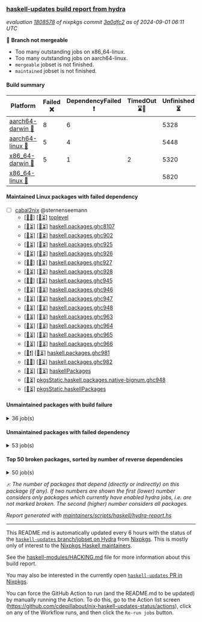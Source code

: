 ### [haskell-updates build report from hydra](https://hydra.nixos.org/jobset/nixpkgs/haskell-updates)
*evaluation [1808578](https://hydra.nixos.org/eval/1808578) of nixpkgs commit [3a0dfc2](https://github.com/NixOS/nixpkgs/commits/3a0dfc23412471939ee28f26d6f4f89f972b9353) as of 2024-09-01 06:11 UTC*

🔴 **Branch not mergeable**
  * Too many outstanding jobs on x86_64-linux.
  * Too many outstanding jobs on aarch64-linux.
  * `mergeable` jobset is not finished.
  * `maintained` jobset is not finished.

#### Build summary

 | Platform | Failed ❌ | DependencyFailed ❗ | TimedOut ⌛🚫 | Unfinished ⏳ | Success ✅ | 
 | --- | --- | --- | --- | --- | --- | 
 | [aarch64-darwin 🍏](https://hydra.nixos.org/eval/1808578?filter=.aarch64-darwin) | 8 | 6 |  | 5328 | 1209 | 
 | [aarch64-linux 📱](https://hydra.nixos.org/eval/1808578?filter=.aarch64-linux) | 5 | 4 |  | 5448 | 1159 | 
 | [x86_64-darwin 🍎](https://hydra.nixos.org/eval/1808578?filter=.x86_64-darwin) | 5 | 1 | 2 | 5320 | 1236 | 
 | [x86_64-linux 🐧](https://hydra.nixos.org/eval/1808578?filter=.x86_64-linux) |  |  |  | 5820 | 824 | 
#### Maintained Linux packages with failed dependency
- [ ] [cabal2nix](https://hydra.nixos.org/eval/1808578?filter=cabal2nix) @sternenseemann
  - [[📱✅]](https://hydra.nixos.org/build/271229268) [[🐧⏳]](https://hydra.nixos.org/build/271229903) [toplevel](https://hydra.nixos.org/eval/1808578?filter=cabal2nix)
  - [[📱⏳]](https://hydra.nixos.org/build/271232523) [[🐧⏳]](https://hydra.nixos.org/build/271236491) [haskell.packages.ghc8107](https://hydra.nixos.org/eval/1808578?filter=haskell.packages.ghc8107.cabal2nix)
  - [[📱⏳]](https://hydra.nixos.org/build/271239047) [[🐧⏳]](https://hydra.nixos.org/build/271219130) [haskell.packages.ghc902](https://hydra.nixos.org/eval/1808578?filter=haskell.packages.ghc902.cabal2nix)
  - [[📱⏳]](https://hydra.nixos.org/build/271237475) [[🐧⏳]](https://hydra.nixos.org/build/271225648) [haskell.packages.ghc925](https://hydra.nixos.org/eval/1808578?filter=haskell.packages.ghc925.cabal2nix)
  - [[📱⏳]](https://hydra.nixos.org/build/271237402) [[🐧⏳]](https://hydra.nixos.org/build/271236841) [haskell.packages.ghc926](https://hydra.nixos.org/eval/1808578?filter=haskell.packages.ghc926.cabal2nix)
  - [[📱✅]](https://hydra.nixos.org/build/271229580) [[🐧⏳]](https://hydra.nixos.org/build/271241766) [haskell.packages.ghc927](https://hydra.nixos.org/eval/1808578?filter=haskell.packages.ghc927.cabal2nix)
  - [[📱⏳]](https://hydra.nixos.org/build/271221628) [[🐧⏳]](https://hydra.nixos.org/build/271226572) [haskell.packages.ghc928](https://hydra.nixos.org/eval/1808578?filter=haskell.packages.ghc928.cabal2nix)
  - [[📱✅]](https://hydra.nixos.org/build/271226902) [[🐧⏳]](https://hydra.nixos.org/build/271232664) [haskell.packages.ghc945](https://hydra.nixos.org/eval/1808578?filter=haskell.packages.ghc945.cabal2nix)
  - [[📱⏳]](https://hydra.nixos.org/build/271236773) [[🐧⏳]](https://hydra.nixos.org/build/271232548) [haskell.packages.ghc946](https://hydra.nixos.org/eval/1808578?filter=haskell.packages.ghc946.cabal2nix)
  - [[📱⏳]](https://hydra.nixos.org/build/271232492) [[🐧⏳]](https://hydra.nixos.org/build/271227827) [haskell.packages.ghc947](https://hydra.nixos.org/eval/1808578?filter=haskell.packages.ghc947.cabal2nix)
  - [[📱⏳]](https://hydra.nixos.org/build/271232925) [[🐧⏳]](https://hydra.nixos.org/build/271224949) [haskell.packages.ghc948](https://hydra.nixos.org/eval/1808578?filter=haskell.packages.ghc948.cabal2nix)
  - [[📱⏳]](https://hydra.nixos.org/build/271241436) [[🐧⏳]](https://hydra.nixos.org/build/271242318) [haskell.packages.ghc963](https://hydra.nixos.org/eval/1808578?filter=haskell.packages.ghc963.cabal2nix)
  - [[📱⏳]](https://hydra.nixos.org/build/271239439) [[🐧⏳]](https://hydra.nixos.org/build/271241951) [haskell.packages.ghc964](https://hydra.nixos.org/eval/1808578?filter=haskell.packages.ghc964.cabal2nix)
  - [[📱⏳]](https://hydra.nixos.org/build/271244377) [[🐧⏳]](https://hydra.nixos.org/build/271233447) [haskell.packages.ghc965](https://hydra.nixos.org/eval/1808578?filter=haskell.packages.ghc965.cabal2nix)
  - [[📱⏳]](https://hydra.nixos.org/build/271218475) [[🐧⏳]](https://hydra.nixos.org/build/271226463) [haskell.packages.ghc966](https://hydra.nixos.org/eval/1808578?filter=haskell.packages.ghc966.cabal2nix)
  - [[📱❗]](https://hydra.nixos.org/build/271227877) [[🐧⏳]](https://hydra.nixos.org/build/271244042) [haskell.packages.ghc981](https://hydra.nixos.org/eval/1808578?filter=haskell.packages.ghc981.cabal2nix)
  - [[📱✅]](https://hydra.nixos.org/build/271239343) [[🐧⏳]](https://hydra.nixos.org/build/271220281) [haskell.packages.ghc982](https://hydra.nixos.org/eval/1808578?filter=haskell.packages.ghc982.cabal2nix)
  - [[📱⏳]](https://hydra.nixos.org/build/271238048) [[🐧⏳]](https://hydra.nixos.org/build/271230028) [haskellPackages](https://hydra.nixos.org/eval/1808578?filter=haskellPackages.cabal2nix)
  -  [[🐧⏳]](https://hydra.nixos.org/build/271237114) [pkgsStatic.haskell.packages.native-bignum.ghc948](https://hydra.nixos.org/eval/1808578?filter=pkgsStatic.haskell.packages.native-bignum.ghc948.cabal2nix)
  -  [[🐧⏳]](https://hydra.nixos.org/build/271230938) [pkgsStatic.haskellPackages](https://hydra.nixos.org/eval/1808578?filter=pkgsStatic.haskellPackages.cabal2nix)
#### Unmaintained packages with build failure
<details><summary>36 job(s) </summary>

- [ ] [hpack](https://hydra.nixos.org/eval/1808578?filter=hpack)  ⤴️ 3 | 15
  - [[🍏✅]](https://hydra.nixos.org/build/271240725) [[📱✅]](https://hydra.nixos.org/build/271224312) [[🍎✅]](https://hydra.nixos.org/build/271240573) [[🐧⏳]](https://hydra.nixos.org/build/271231623) [toplevel](https://hydra.nixos.org/eval/1808578?filter=hpack)
  - [[🍏⏳]](https://hydra.nixos.org/build/271222669) [[📱⏳]](https://hydra.nixos.org/build/271226507) [[🍎⏳]](https://hydra.nixos.org/build/271238813) [[🐧⏳]](https://hydra.nixos.org/build/271223613) [haskell.packages.ghc8107](https://hydra.nixos.org/eval/1808578?filter=haskell.packages.ghc8107.hpack)
  - [[🍏⏳]](https://hydra.nixos.org/build/271235822) [[📱⏳]](https://hydra.nixos.org/build/271222272) [[🍎⏳]](https://hydra.nixos.org/build/271230107) [[🐧⏳]](https://hydra.nixos.org/build/271216830) [haskell.packages.ghc902](https://hydra.nixos.org/eval/1808578?filter=haskell.packages.ghc902.hpack)
  - [[🍏⏳]](https://hydra.nixos.org/build/271219040) [[📱✅]](https://hydra.nixos.org/build/271223693) [[🍎✅]](https://hydra.nixos.org/build/271230499) [[🐧⏳]](https://hydra.nixos.org/build/271242882) [haskell.packages.ghc925](https://hydra.nixos.org/eval/1808578?filter=haskell.packages.ghc925.hpack)
  - [[🍏✅]](https://hydra.nixos.org/build/271223283) [[📱⏳]](https://hydra.nixos.org/build/271234417) [[🍎⏳]](https://hydra.nixos.org/build/271219920) [[🐧⏳]](https://hydra.nixos.org/build/271241780) [haskell.packages.ghc926](https://hydra.nixos.org/eval/1808578?filter=haskell.packages.ghc926.hpack)
  - [[🍏⏳]](https://hydra.nixos.org/build/271226755) [[📱✅]](https://hydra.nixos.org/build/271227840) [[🍎⏳]](https://hydra.nixos.org/build/271243103) [[🐧⏳]](https://hydra.nixos.org/build/271216927) [haskell.packages.ghc927](https://hydra.nixos.org/eval/1808578?filter=haskell.packages.ghc927.hpack)
  - [[🍏⏳]](https://hydra.nixos.org/build/271226084) [[📱⏳]](https://hydra.nixos.org/build/271231214) [[🍎⏳]](https://hydra.nixos.org/build/271223171) [[🐧⏳]](https://hydra.nixos.org/build/271222873) [haskell.packages.ghc928](https://hydra.nixos.org/eval/1808578?filter=haskell.packages.ghc928.hpack)
  - [[🍏⏳]](https://hydra.nixos.org/build/271240557) [[📱✅]](https://hydra.nixos.org/build/271243619) [[🍎⏳]](https://hydra.nixos.org/build/271237433) [[🐧⏳]](https://hydra.nixos.org/build/271225747) [haskell.packages.ghc945](https://hydra.nixos.org/eval/1808578?filter=haskell.packages.ghc945.hpack)
  - [[🍏⏳]](https://hydra.nixos.org/build/271238286) [[📱⏳]](https://hydra.nixos.org/build/271217656) [[🍎✅]](https://hydra.nixos.org/build/271244660) [[🐧⏳]](https://hydra.nixos.org/build/271237507) [haskell.packages.ghc946](https://hydra.nixos.org/eval/1808578?filter=haskell.packages.ghc946.hpack)
  - [[🍏⏳]](https://hydra.nixos.org/build/271222687) [[📱⏳]](https://hydra.nixos.org/build/271237613) [[🍎⏳]](https://hydra.nixos.org/build/271229894) [[🐧⏳]](https://hydra.nixos.org/build/271224678) [haskell.packages.ghc947](https://hydra.nixos.org/eval/1808578?filter=haskell.packages.ghc947.hpack)
  - [[🍏⏳]](https://hydra.nixos.org/build/271241902) [[📱⏳]](https://hydra.nixos.org/build/271231631) [[🍎✅]](https://hydra.nixos.org/build/271218387) [[🐧⏳]](https://hydra.nixos.org/build/271218838) [haskell.packages.ghc948](https://hydra.nixos.org/eval/1808578?filter=haskell.packages.ghc948.hpack)
  - [[🍏⏳]](https://hydra.nixos.org/build/271230612) [[📱⏳]](https://hydra.nixos.org/build/271235305) [[🍎⏳]](https://hydra.nixos.org/build/271220515) [[🐧⏳]](https://hydra.nixos.org/build/271233956) [haskell.packages.ghc963](https://hydra.nixos.org/eval/1808578?filter=haskell.packages.ghc963.hpack)
  - [[🍏⏳]](https://hydra.nixos.org/build/271221598) [[📱⏳]](https://hydra.nixos.org/build/271221681) [[🍎⏳]](https://hydra.nixos.org/build/271235063) [[🐧⏳]](https://hydra.nixos.org/build/271232949) [haskell.packages.ghc964](https://hydra.nixos.org/eval/1808578?filter=haskell.packages.ghc964.hpack)
  - [[🍏⏳]](https://hydra.nixos.org/build/271242143) [[📱⏳]](https://hydra.nixos.org/build/271235976) [[🍎⏳]](https://hydra.nixos.org/build/271239065) [[🐧⏳]](https://hydra.nixos.org/build/271230410) [haskell.packages.ghc965](https://hydra.nixos.org/eval/1808578?filter=haskell.packages.ghc965.hpack)
  - [[🍏✅]](https://hydra.nixos.org/build/271226342) [[📱✅]](https://hydra.nixos.org/build/271233558) [[🍎⏳]](https://hydra.nixos.org/build/271217663) [[🐧⏳]](https://hydra.nixos.org/build/271227475) [haskell.packages.ghc966](https://hydra.nixos.org/eval/1808578?filter=haskell.packages.ghc966.hpack)
  - [[🍏⏳]](https://hydra.nixos.org/build/271240397) [[📱❌]](https://hydra.nixos.org/build/271230457) [[🍎⏳]](https://hydra.nixos.org/build/271239912) [[🐧⏳]](https://hydra.nixos.org/build/271233188) [haskell.packages.ghc981](https://hydra.nixos.org/eval/1808578?filter=haskell.packages.ghc981.hpack)
  - [[🍏⏳]](https://hydra.nixos.org/build/271230361) [[📱✅]](https://hydra.nixos.org/build/271240860) [[🍎✅]](https://hydra.nixos.org/build/271242837) [[🐧⏳]](https://hydra.nixos.org/build/271238107) [haskell.packages.ghc982](https://hydra.nixos.org/eval/1808578?filter=haskell.packages.ghc982.hpack)
  - [[🍏⏳]](https://hydra.nixos.org/build/271243153) [[📱⏳]](https://hydra.nixos.org/build/271228140) [[🍎✅]](https://hydra.nixos.org/build/271238249) [[🐧✅]](https://hydra.nixos.org/build/271222580) [haskellPackages](https://hydra.nixos.org/eval/1808578?filter=haskellPackages.hpack)
- [ ] [[🍏❌]](https://hydra.nixos.org/build/271237880) [[📱⏳]](https://hydra.nixos.org/build/271227210) [[🍎⏳]](https://hydra.nixos.org/build/271238369) [[🐧⏳]](https://hydra.nixos.org/build/271220320) [haskellPackages.pipes-zlib](https://hydra.nixos.org/eval/1808578?filter=haskellPackages.pipes-zlib)  ⤴️ 2 | 7
- [ ] [[🍏❌]](https://hydra.nixos.org/build/271243692) [[📱⏳]](https://hydra.nixos.org/build/271223221) [[🍎⏳]](https://hydra.nixos.org/build/271229721) [[🐧⏳]](https://hydra.nixos.org/build/271219993) [haskellPackages.HsSyck](https://hydra.nixos.org/eval/1808578?filter=haskellPackages.HsSyck)  ⤴️ 1 | 10
- [ ] [[🍏❌]](https://hydra.nixos.org/build/271225889) [[📱⏳]](https://hydra.nixos.org/build/271225502) [[🍎⏳]](https://hydra.nixos.org/build/271244019) [[🐧⏳]](https://hydra.nixos.org/build/271244178) [haskellPackages.rawfilepath](https://hydra.nixos.org/eval/1808578?filter=haskellPackages.rawfilepath)  ⤴️ 1 | 2
- [ ] [[🍏⏳]](https://hydra.nixos.org/build/271237581) [[📱❌]](https://hydra.nixos.org/build/271229621) [[🍎⏳]](https://hydra.nixos.org/build/271220929) [[🐧⏳]](https://hydra.nixos.org/build/271217607) [haskellPackages.componentm](https://hydra.nixos.org/eval/1808578?filter=haskellPackages.componentm)  ⤴️ 1 | 1
- [ ] [[🍏⏳]](https://hydra.nixos.org/build/271217859) [[📱⏳]](https://hydra.nixos.org/build/271231434) [[🍎❌]](https://hydra.nixos.org/build/271220774) [[🐧⏳]](https://hydra.nixos.org/build/271230392) [haskellPackages.dhscanner-ast](https://hydra.nixos.org/eval/1808578?filter=haskellPackages.dhscanner-ast)  ⤴️ 1 | 1
- [ ] [[🍏❌]](https://hydra.nixos.org/build/271226466) [[📱⏳]](https://hydra.nixos.org/build/271230687) [[🍎⏳]](https://hydra.nixos.org/build/271241104) [[🐧⏳]](https://hydra.nixos.org/build/271218343) [haskellPackages.sym](https://hydra.nixos.org/eval/1808578?filter=haskellPackages.sym)  ⤴️ 1 | 1
- [ ] [[🍏⏳]](https://hydra.nixos.org/build/271239348) [[📱❌]](https://hydra.nixos.org/build/271223449) [[🍎✅]](https://hydra.nixos.org/build/271242202) [[🐧⏳]](https://hydra.nixos.org/build/271225932) [haskellPackages.freetype2](https://hydra.nixos.org/eval/1808578?filter=haskellPackages.freetype2)  ⤴️ 0 | 12
- [ ] [[🍏❌]](https://hydra.nixos.org/build/271241596) [[📱⏳]](https://hydra.nixos.org/build/271230716) [[🍎⏳]](https://hydra.nixos.org/build/271231766) [[🐧⏳]](https://hydra.nixos.org/build/271234180) [haskellPackages.select](https://hydra.nixos.org/eval/1808578?filter=haskellPackages.select)  ⤴️ 0 | 1
- [ ] [[🍏⏳]](https://hydra.nixos.org/build/271217752) [[📱⏳]](https://hydra.nixos.org/build/271218592) [[🍎❌]](https://hydra.nixos.org/build/271236917) [[🐧⏳]](https://hydra.nixos.org/build/271223943) [haskellPackages.sysinfo](https://hydra.nixos.org/eval/1808578?filter=haskellPackages.sysinfo)  ⤴️ 0 | 1
- [ ] [[🍏⏳]](https://hydra.nixos.org/build/271229705) [[📱⏳]](https://hydra.nixos.org/build/271222051) [[🍎❌]](https://hydra.nixos.org/build/271236888) [[🐧⏳]](https://hydra.nixos.org/build/271230672) [haskellPackages.FractalArt](https://hydra.nixos.org/eval/1808578?filter=haskellPackages.FractalArt) 
- [ ] [[🍏⏳]](https://hydra.nixos.org/build/271233458) [[🍎❌]](https://hydra.nixos.org/build/271230719) [haskellPackages.kqueue](https://hydra.nixos.org/eval/1808578?filter=haskellPackages.kqueue) 
- [ ] [[🍏⏳]](https://hydra.nixos.org/build/271232806) [[📱❌]](https://hydra.nixos.org/build/271218979) [[🍎⏳]](https://hydra.nixos.org/build/271237215) [[🐧⏳]](https://hydra.nixos.org/build/271239036) [haskellPackages.postgresql-libpq-pkgconfig](https://hydra.nixos.org/eval/1808578?filter=haskellPackages.postgresql-libpq-pkgconfig) 
- [ ] [[🍏⏳]](https://hydra.nixos.org/build/271224712) [[📱❌]](https://hydra.nixos.org/build/271218493) [[🍎⏳]](https://hydra.nixos.org/build/271230790) [[🐧⏳]](https://hydra.nixos.org/build/271223714) [haskellPackages.powerqueue-distributed](https://hydra.nixos.org/eval/1808578?filter=haskellPackages.powerqueue-distributed) 
- [ ] [[🍏❌]](https://hydra.nixos.org/build/271239243) [[📱⏳]](https://hydra.nixos.org/build/271217243) [[🍎⏳]](https://hydra.nixos.org/build/271234455) [[🐧⏳]](https://hydra.nixos.org/build/271237930) [haskellPackages.skeletest](https://hydra.nixos.org/eval/1808578?filter=haskellPackages.skeletest) 
- [ ] [[🍏⏳]](https://hydra.nixos.org/build/271244302) [[📱⏳]](https://hydra.nixos.org/build/271240630) [[🍎❌]](https://hydra.nixos.org/build/271235546) [[🐧⏳]](https://hydra.nixos.org/build/271226180) [haskellPackages.tailfile-hinotify](https://hydra.nixos.org/eval/1808578?filter=haskellPackages.tailfile-hinotify) 
- [ ] [[🍏❌]](https://hydra.nixos.org/build/271230890) [[📱⏳]](https://hydra.nixos.org/build/271223288) [[🍎⏳]](https://hydra.nixos.org/build/271243633) [[🐧⏳]](https://hydra.nixos.org/build/271237991) [haskellPackages.unix-simple](https://hydra.nixos.org/eval/1808578?filter=haskellPackages.unix-simple) 
- [ ] [[🍏❌]](https://hydra.nixos.org/build/271233422) [[📱⏳]](https://hydra.nixos.org/build/271235282) [[🍎⏳]](https://hydra.nixos.org/build/271239023) [[🐧⏳]](https://hydra.nixos.org/build/271233471) [haskellPackages.xmonad-utils](https://hydra.nixos.org/eval/1808578?filter=haskellPackages.xmonad-utils) 
</details>

#### Unmaintained packages with failed dependency
<details><summary>53 job(s) </summary>

- [ ] [hoogle](https://hydra.nixos.org/eval/1808578?filter=hoogle)  ⤴️ 1 | 5
  - [[🍏⏳]](https://hydra.nixos.org/build/271239993) [[📱⏳]](https://hydra.nixos.org/build/271233500) [[🍎⏳]](https://hydra.nixos.org/build/271233719) [[🐧⏳]](https://hydra.nixos.org/build/271242178) [haskell.packages.ghc8107](https://hydra.nixos.org/eval/1808578?filter=haskell.packages.ghc8107.hoogle)
  - [[🍏❗]](https://hydra.nixos.org/build/271233626) [[📱⏳]](https://hydra.nixos.org/build/271242861) [[🍎⏳]](https://hydra.nixos.org/build/271226878) [[🐧⏳]](https://hydra.nixos.org/build/271243302) [haskell.packages.ghc902](https://hydra.nixos.org/eval/1808578?filter=haskell.packages.ghc902.hoogle)
  - [[🍏⏳]](https://hydra.nixos.org/build/271244658) [[📱⏳]](https://hydra.nixos.org/build/271240821) [[🍎⏳]](https://hydra.nixos.org/build/271236805) [[🐧⏳]](https://hydra.nixos.org/build/271229003) [haskell.packages.ghc925](https://hydra.nixos.org/eval/1808578?filter=haskell.packages.ghc925.hoogle)
  - [[🍏⏳]](https://hydra.nixos.org/build/271244155) [[📱⏳]](https://hydra.nixos.org/build/271229265) [[🍎⏳]](https://hydra.nixos.org/build/271230896) [[🐧⏳]](https://hydra.nixos.org/build/271228485) [haskell.packages.ghc926](https://hydra.nixos.org/eval/1808578?filter=haskell.packages.ghc926.hoogle)
  - [[🍏⏳]](https://hydra.nixos.org/build/271220414) [[📱⏳]](https://hydra.nixos.org/build/271241996) [[🍎⏳]](https://hydra.nixos.org/build/271234011) [[🐧⏳]](https://hydra.nixos.org/build/271243314) [haskell.packages.ghc927](https://hydra.nixos.org/eval/1808578?filter=haskell.packages.ghc927.hoogle)
  - [[🍏⏳]](https://hydra.nixos.org/build/271222184) [[📱⏳]](https://hydra.nixos.org/build/271225028) [[🍎⏳]](https://hydra.nixos.org/build/271229307) [[🐧⏳]](https://hydra.nixos.org/build/271221923) [haskell.packages.ghc928](https://hydra.nixos.org/eval/1808578?filter=haskell.packages.ghc928.hoogle)
  - [[🍏⏳]](https://hydra.nixos.org/build/271224249) [[📱⏳]](https://hydra.nixos.org/build/271234431) [[🍎⏳]](https://hydra.nixos.org/build/271216925) [[🐧⏳]](https://hydra.nixos.org/build/271218331) [haskell.packages.ghc945](https://hydra.nixos.org/eval/1808578?filter=haskell.packages.ghc945.hoogle)
  - [[🍏⏳]](https://hydra.nixos.org/build/271225500) [[📱⏳]](https://hydra.nixos.org/build/271217671) [[🍎⏳]](https://hydra.nixos.org/build/271222560) [[🐧⏳]](https://hydra.nixos.org/build/271218205) [haskell.packages.ghc946](https://hydra.nixos.org/eval/1808578?filter=haskell.packages.ghc946.hoogle)
  - [[🍏⏳]](https://hydra.nixos.org/build/271225105) [[📱⏳]](https://hydra.nixos.org/build/271243082) [[🍎⏳]](https://hydra.nixos.org/build/271219222) [[🐧⏳]](https://hydra.nixos.org/build/271222237) [haskell.packages.ghc947](https://hydra.nixos.org/eval/1808578?filter=haskell.packages.ghc947.hoogle)
  - [[🍏⏳]](https://hydra.nixos.org/build/271224042) [[📱✅]](https://hydra.nixos.org/build/271224242) [[🍎⏳]](https://hydra.nixos.org/build/271217840) [[🐧⏳]](https://hydra.nixos.org/build/271222033) [haskell.packages.ghc948](https://hydra.nixos.org/eval/1808578?filter=haskell.packages.ghc948.hoogle)
  - [[🍏⏳]](https://hydra.nixos.org/build/271227598) [[📱⏳]](https://hydra.nixos.org/build/271241808) [[🍎⏳]](https://hydra.nixos.org/build/271236629) [[🐧⏳]](https://hydra.nixos.org/build/271239281) [haskell.packages.ghc963](https://hydra.nixos.org/eval/1808578?filter=haskell.packages.ghc963.hoogle)
  - [[🍏⏳]](https://hydra.nixos.org/build/271224372) [[📱⏳]](https://hydra.nixos.org/build/271239280) [[🍎⏳]](https://hydra.nixos.org/build/271219330) [[🐧⏳]](https://hydra.nixos.org/build/271234046) [haskell.packages.ghc964](https://hydra.nixos.org/eval/1808578?filter=haskell.packages.ghc964.hoogle)
  - [[🍏✅]](https://hydra.nixos.org/build/271244181) [[📱✅]](https://hydra.nixos.org/build/271225966) [[🍎⏳]](https://hydra.nixos.org/build/271222444) [[🐧⏳]](https://hydra.nixos.org/build/271222573) [haskell.packages.ghc965](https://hydra.nixos.org/eval/1808578?filter=haskell.packages.ghc965.hoogle)
  - [[🍏⏳]](https://hydra.nixos.org/build/271219145) [[📱⏳]](https://hydra.nixos.org/build/271233986) [[🍎⏳]](https://hydra.nixos.org/build/271236523) [[🐧⏳]](https://hydra.nixos.org/build/271232893) [haskell.packages.ghc966](https://hydra.nixos.org/eval/1808578?filter=haskell.packages.ghc966.hoogle)
  - [[🍏⏳]](https://hydra.nixos.org/build/271243957) [[📱⏳]](https://hydra.nixos.org/build/271238300) [[🍎⏳]](https://hydra.nixos.org/build/271217318) [[🐧⏳]](https://hydra.nixos.org/build/271223101) [haskell.packages.ghc981](https://hydra.nixos.org/eval/1808578?filter=haskell.packages.ghc981.hoogle)
  - [[🍏⏳]](https://hydra.nixos.org/build/271228961) [[📱⏳]](https://hydra.nixos.org/build/271235001) [[🍎⏳]](https://hydra.nixos.org/build/271243432) [[🐧⏳]](https://hydra.nixos.org/build/271222238) [haskell.packages.ghc982](https://hydra.nixos.org/eval/1808578?filter=haskell.packages.ghc982.hoogle)
  - [[🍏✅]](https://hydra.nixos.org/build/271231871) [[📱⏳]](https://hydra.nixos.org/build/271220525) [[🍎✅]](https://hydra.nixos.org/build/271220276) [[🐧⏳]](https://hydra.nixos.org/build/271241923) [haskellPackages](https://hydra.nixos.org/eval/1808578?filter=haskellPackages.hoogle)
- [ ] [[🍏❗]](https://hydra.nixos.org/build/271231348) [[📱⏳]](https://hydra.nixos.org/build/271231963) [[🍎❗]](https://hydra.nixos.org/build/271216885) [[🐧⏳]](https://hydra.nixos.org/build/271243283) [haskellPackages.llvm-dsl](https://hydra.nixos.org/eval/1808578?filter=haskellPackages.llvm-dsl)  ⤴️ 1 | 3
- [ ] [[🍏❗]](https://hydra.nixos.org/build/271241488) [[📱⏳]](https://hydra.nixos.org/build/271244063) [[🍎⏳]](https://hydra.nixos.org/build/271232558) [[🐧⏳]](https://hydra.nixos.org/build/271228705) [haskellPackages.sequence-formats](https://hydra.nixos.org/eval/1808578?filter=haskellPackages.sequence-formats)  ⤴️ 1 | 1
- [ ] [cabal2nix-unstable](https://hydra.nixos.org/eval/1808578?filter=cabal2nix-unstable) 
  - [[🍏⏳]](https://hydra.nixos.org/build/271219041) [[📱⏳]](https://hydra.nixos.org/build/271224108) [[🍎⏳]](https://hydra.nixos.org/build/271236499) [[🐧⏳]](https://hydra.nixos.org/build/271239116) [haskell.packages.ghc8107](https://hydra.nixos.org/eval/1808578?filter=haskell.packages.ghc8107.cabal2nix-unstable)
  - [[🍏⏳]](https://hydra.nixos.org/build/271235110) [[📱⏳]](https://hydra.nixos.org/build/271239956) [[🍎⏳]](https://hydra.nixos.org/build/271240622) [[🐧⏳]](https://hydra.nixos.org/build/271244059) [haskell.packages.ghc902](https://hydra.nixos.org/eval/1808578?filter=haskell.packages.ghc902.cabal2nix-unstable)
  - [[🍏⏳]](https://hydra.nixos.org/build/271232919) [[📱✅]](https://hydra.nixos.org/build/271219189) [[🍎✅]](https://hydra.nixos.org/build/271230721) [[🐧⏳]](https://hydra.nixos.org/build/271216985) [haskell.packages.ghc925](https://hydra.nixos.org/eval/1808578?filter=haskell.packages.ghc925.cabal2nix-unstable)
  - [[🍏✅]](https://hydra.nixos.org/build/271221783) [[📱❗]](https://hydra.nixos.org/build/271235389) [[🍎⏳]](https://hydra.nixos.org/build/271224578) [[🐧⏳]](https://hydra.nixos.org/build/271243214) [haskell.packages.ghc926](https://hydra.nixos.org/eval/1808578?filter=haskell.packages.ghc926.cabal2nix-unstable)
  - [[🍏⏳]](https://hydra.nixos.org/build/271244348) [[📱⏳]](https://hydra.nixos.org/build/271226841) [[🍎⏳]](https://hydra.nixos.org/build/271228687) [[🐧⏳]](https://hydra.nixos.org/build/271241765) [haskell.packages.ghc927](https://hydra.nixos.org/eval/1808578?filter=haskell.packages.ghc927.cabal2nix-unstable)
  - [[🍏⏳]](https://hydra.nixos.org/build/271223091) [[📱⏳]](https://hydra.nixos.org/build/271244357) [[🍎⏳]](https://hydra.nixos.org/build/271229880) [[🐧⏳]](https://hydra.nixos.org/build/271231881) [haskell.packages.ghc928](https://hydra.nixos.org/eval/1808578?filter=haskell.packages.ghc928.cabal2nix-unstable)
  - [[🍏⏳]](https://hydra.nixos.org/build/271225782) [[📱⏳]](https://hydra.nixos.org/build/271234372) [[🍎⏳]](https://hydra.nixos.org/build/271233874) [[🐧⏳]](https://hydra.nixos.org/build/271236989) [haskell.packages.ghc945](https://hydra.nixos.org/eval/1808578?filter=haskell.packages.ghc945.cabal2nix-unstable)
  - [[🍏⏳]](https://hydra.nixos.org/build/271218061) [[📱⏳]](https://hydra.nixos.org/build/271219472) [[🍎✅]](https://hydra.nixos.org/build/271227225) [[🐧⏳]](https://hydra.nixos.org/build/271233355) [haskell.packages.ghc946](https://hydra.nixos.org/eval/1808578?filter=haskell.packages.ghc946.cabal2nix-unstable)
  - [[🍏⏳]](https://hydra.nixos.org/build/271229599) [[📱⏳]](https://hydra.nixos.org/build/271226694) [[🍎⏳]](https://hydra.nixos.org/build/271229928) [[🐧⏳]](https://hydra.nixos.org/build/271231347) [haskell.packages.ghc947](https://hydra.nixos.org/eval/1808578?filter=haskell.packages.ghc947.cabal2nix-unstable)
  - [[🍏⏳]](https://hydra.nixos.org/build/271232101) [[📱⏳]](https://hydra.nixos.org/build/271230963) [[🍎✅]](https://hydra.nixos.org/build/271217395) [[🐧⏳]](https://hydra.nixos.org/build/271225900) [haskell.packages.ghc948](https://hydra.nixos.org/eval/1808578?filter=haskell.packages.ghc948.cabal2nix-unstable)
  - [[🍏⏳]](https://hydra.nixos.org/build/271243534) [[📱⏳]](https://hydra.nixos.org/build/271219132) [[🍎⏳]](https://hydra.nixos.org/build/271240899) [[🐧⏳]](https://hydra.nixos.org/build/271233090) [haskell.packages.ghc963](https://hydra.nixos.org/eval/1808578?filter=haskell.packages.ghc963.cabal2nix-unstable)
  - [[🍏⏳]](https://hydra.nixos.org/build/271232352) [[📱⏳]](https://hydra.nixos.org/build/271237462) [[🍎⏳]](https://hydra.nixos.org/build/271237592) [[🐧⏳]](https://hydra.nixos.org/build/271223224) [haskell.packages.ghc964](https://hydra.nixos.org/eval/1808578?filter=haskell.packages.ghc964.cabal2nix-unstable)
  - [[🍏⏳]](https://hydra.nixos.org/build/271232655) [[📱⏳]](https://hydra.nixos.org/build/271230629) [[🍎⏳]](https://hydra.nixos.org/build/271227654) [[🐧⏳]](https://hydra.nixos.org/build/271236987) [haskell.packages.ghc965](https://hydra.nixos.org/eval/1808578?filter=haskell.packages.ghc965.cabal2nix-unstable)
  - [[🍏✅]](https://hydra.nixos.org/build/271238928) [[📱⏳]](https://hydra.nixos.org/build/271238419) [[🍎⏳]](https://hydra.nixos.org/build/271231069) [[🐧⏳]](https://hydra.nixos.org/build/271241868) [haskell.packages.ghc966](https://hydra.nixos.org/eval/1808578?filter=haskell.packages.ghc966.cabal2nix-unstable)
  - [[🍏⏳]](https://hydra.nixos.org/build/271239964) [[📱⏳]](https://hydra.nixos.org/build/271244259) [[🍎⏳]](https://hydra.nixos.org/build/271227340) [[🐧⏳]](https://hydra.nixos.org/build/271227508) [haskell.packages.ghc981](https://hydra.nixos.org/eval/1808578?filter=haskell.packages.ghc981.cabal2nix-unstable)
  - [[🍏⏳]](https://hydra.nixos.org/build/271227652) [[📱✅]](https://hydra.nixos.org/build/271237165) [[🍎✅]](https://hydra.nixos.org/build/271218154) [[🐧⏳]](https://hydra.nixos.org/build/271228769) [haskell.packages.ghc982](https://hydra.nixos.org/eval/1808578?filter=haskell.packages.ghc982.cabal2nix-unstable)
  - [[🍏⏳]](https://hydra.nixos.org/build/271219815) [[📱⏳]](https://hydra.nixos.org/build/271236531) [[🍎⏳]](https://hydra.nixos.org/build/271238029) [[🐧✅]](https://hydra.nixos.org/build/271227008) [haskellPackages](https://hydra.nixos.org/eval/1808578?filter=haskellPackages.cabal2nix-unstable)
- [ ] [[🍏⏳]](https://hydra.nixos.org/build/271232942) [[📱❗]](https://hydra.nixos.org/build/271236924) [[🍎⏳]](https://hydra.nixos.org/build/271228578) [[🐧⏳]](https://hydra.nixos.org/build/271228846) [haskellPackages.componentm-devel](https://hydra.nixos.org/eval/1808578?filter=haskellPackages.componentm-devel) 
- [ ] [ghc-tags](https://hydra.nixos.org/eval/1808578?filter=ghc-tags) 
  - [[🍏✅]](https://hydra.nixos.org/build/271227240) [[📱⏳]](https://hydra.nixos.org/build/271235436) [[🍎⏳]](https://hydra.nixos.org/build/271226010) [[🐧⏳]](https://hydra.nixos.org/build/271217449) [haskell.packages.ghc8107](https://hydra.nixos.org/eval/1808578?filter=haskell.packages.ghc8107.ghc-tags)
  - [[🍏⏳]](https://hydra.nixos.org/build/271224097) [[📱⏳]](https://hydra.nixos.org/build/271232920) [[🍎✅]](https://hydra.nixos.org/build/271226016) [[🐧⏳]](https://hydra.nixos.org/build/271231445) [haskell.packages.ghc902](https://hydra.nixos.org/eval/1808578?filter=haskell.packages.ghc902.ghc-tags)
  - [[🍏⏳]](https://hydra.nixos.org/build/271222558) [[📱⏳]](https://hydra.nixos.org/build/271226597) [[🍎⏳]](https://hydra.nixos.org/build/271217130) [[🐧⏳]](https://hydra.nixos.org/build/271236441) [haskell.packages.ghc925](https://hydra.nixos.org/eval/1808578?filter=haskell.packages.ghc925.ghc-tags)
  - [[🍏⏳]](https://hydra.nixos.org/build/271228345) [[📱❗]](https://hydra.nixos.org/build/271242698) [[🍎⏳]](https://hydra.nixos.org/build/271228541) [[🐧⏳]](https://hydra.nixos.org/build/271221896) [haskell.packages.ghc926](https://hydra.nixos.org/eval/1808578?filter=haskell.packages.ghc926.ghc-tags)
  - [[🍏⏳]](https://hydra.nixos.org/build/271228640) [[📱⏳]](https://hydra.nixos.org/build/271237693) [[🍎⏳]](https://hydra.nixos.org/build/271228080) [[🐧⏳]](https://hydra.nixos.org/build/271226375) [haskell.packages.ghc927](https://hydra.nixos.org/eval/1808578?filter=haskell.packages.ghc927.ghc-tags)
  - [[🍏❗]](https://hydra.nixos.org/build/271244173) [[📱⏳]](https://hydra.nixos.org/build/271217604) [[🍎⏳]](https://hydra.nixos.org/build/271237572) [[🐧⏳]](https://hydra.nixos.org/build/271235290) [haskell.packages.ghc928](https://hydra.nixos.org/eval/1808578?filter=haskell.packages.ghc928.ghc-tags)
  - [[🍏✅]](https://hydra.nixos.org/build/271223069) [[📱⏳]](https://hydra.nixos.org/build/271226861) [[🍎✅]](https://hydra.nixos.org/build/271223705) [[🐧⏳]](https://hydra.nixos.org/build/271242259) [haskell.packages.ghc963](https://hydra.nixos.org/eval/1808578?filter=haskell.packages.ghc963.ghc-tags)
  - [[🍏⏳]](https://hydra.nixos.org/build/271232617) [[📱⏳]](https://hydra.nixos.org/build/271228128) [[🍎✅]](https://hydra.nixos.org/build/271220584) [[🐧⏳]](https://hydra.nixos.org/build/271234454) [haskell.packages.ghc964](https://hydra.nixos.org/eval/1808578?filter=haskell.packages.ghc964.ghc-tags)
  - [[🍏⏳]](https://hydra.nixos.org/build/271240297) [[📱⏳]](https://hydra.nixos.org/build/271228836) [[🍎⏳]](https://hydra.nixos.org/build/271230233) [[🐧⏳]](https://hydra.nixos.org/build/271232345) [haskell.packages.ghc965](https://hydra.nixos.org/eval/1808578?filter=haskell.packages.ghc965.ghc-tags)
  - [[🍏⏳]](https://hydra.nixos.org/build/271228206) [[📱⏳]](https://hydra.nixos.org/build/271237775) [[🍎⏳]](https://hydra.nixos.org/build/271218549) [[🐧⏳]](https://hydra.nixos.org/build/271221134) [haskell.packages.ghc966](https://hydra.nixos.org/eval/1808578?filter=haskell.packages.ghc966.ghc-tags)
  - [[🍏⏳]](https://hydra.nixos.org/build/271218411) [[📱⏳]](https://hydra.nixos.org/build/271231636) [[🍎⏳]](https://hydra.nixos.org/build/271236482) [[🐧⏳]](https://hydra.nixos.org/build/271219902) [haskellPackages](https://hydra.nixos.org/eval/1808578?filter=haskellPackages.ghc-tags)
- [ ] [[🍏❗]](https://hydra.nixos.org/build/271238861) [[📱⏳]](https://hydra.nixos.org/build/271225380) [[🍎⏳]](https://hydra.nixos.org/build/271235638) [[🐧⏳]](https://hydra.nixos.org/build/271225298) [haskellPackages.hmatrix-nlopt](https://hydra.nixos.org/eval/1808578?filter=haskellPackages.hmatrix-nlopt) 
- [ ] [[🍏❗]](https://hydra.nixos.org/build/271237459) [[📱⏳]](https://hydra.nixos.org/build/271231762) [[🍎⏳]](https://hydra.nixos.org/build/271219825) [[🐧⏳]](https://hydra.nixos.org/build/271224831) [haskellPackages.sym-plot](https://hydra.nixos.org/eval/1808578?filter=haskellPackages.sym-plot) 
</details>

#### Top 50 broken packages, sorted by number of reverse dependencies
<details><summary>50 job(s) </summary>

[gogol-core](https://packdeps.haskellers.com/reverse/gogol-core) ⤴️ 184  
[haskell98](https://packdeps.haskellers.com/reverse/haskell98) ⤴️ 152  
[failure](https://packdeps.haskellers.com/reverse/failure) ⤴️ 72  
[enumerator](https://packdeps.haskellers.com/reverse/enumerator) ⤴️ 56  
[connection](https://packdeps.haskellers.com/reverse/connection) ⤴️ 53  
[util](https://packdeps.haskellers.com/reverse/util) ⤴️ 49  
[derive](https://packdeps.haskellers.com/reverse/derive) ⤴️ 48  
[system-fileio](https://packdeps.haskellers.com/reverse/system-fileio) ⤴️ 45  
[sdl2](https://packdeps.haskellers.com/reverse/sdl2) ⤴️ 43  
[web-routes](https://packdeps.haskellers.com/reverse/web-routes) ⤴️ 43  
[accelerate](https://packdeps.haskellers.com/reverse/accelerate) ⤴️ 42  
[syb-with-class](https://packdeps.haskellers.com/reverse/syb-with-class) ⤴️ 42  
[MonadCatchIO-transformers](https://packdeps.haskellers.com/reverse/MonadCatchIO-transformers) ⤴️ 41  
[TypeCompose](https://packdeps.haskellers.com/reverse/TypeCompose) ⤴️ 41  
[PrimitiveArray](https://packdeps.haskellers.com/reverse/PrimitiveArray) ⤴️ 35  
[crypto-random](https://packdeps.haskellers.com/reverse/crypto-random) ⤴️ 35  
[rank1dynamic](https://packdeps.haskellers.com/reverse/rank1dynamic) ⤴️ 33  
[dual](https://packdeps.haskellers.com/reverse/dual) ⤴️ 32  
[hsp](https://packdeps.haskellers.com/reverse/hsp) ⤴️ 32  
[distributed-static](https://packdeps.haskellers.com/reverse/distributed-static) ⤴️ 31  
[language-ecmascript](https://packdeps.haskellers.com/reverse/language-ecmascript) ⤴️ 31  
[distributed-process](https://packdeps.haskellers.com/reverse/distributed-process) ⤴️ 30  
[iteratee](https://packdeps.haskellers.com/reverse/iteratee) ⤴️ 29  
[polysemy-time](https://packdeps.haskellers.com/reverse/polysemy-time) ⤴️ 29  
[composite-base](https://packdeps.haskellers.com/reverse/composite-base) ⤴️ 28  
[polysemy-resume](https://packdeps.haskellers.com/reverse/polysemy-resume) ⤴️ 28  
[polysemy-conc](https://packdeps.haskellers.com/reverse/polysemy-conc) ⤴️ 27  
[regexpr](https://packdeps.haskellers.com/reverse/regexpr) ⤴️ 27  
[crypto-numbers](https://packdeps.haskellers.com/reverse/crypto-numbers) ⤴️ 25  
[either-unwrap](https://packdeps.haskellers.com/reverse/either-unwrap) ⤴️ 25  
[polysemy-log](https://packdeps.haskellers.com/reverse/polysemy-log) ⤴️ 25  
[HList](https://packdeps.haskellers.com/reverse/HList) ⤴️ 24  
[web-routes-th](https://packdeps.haskellers.com/reverse/web-routes-th) ⤴️ 24  
[Crypto](https://packdeps.haskellers.com/reverse/Crypto) ⤴️ 22  
[crypto-pubkey](https://packdeps.haskellers.com/reverse/crypto-pubkey) ⤴️ 22  
[haskelldb](https://packdeps.haskellers.com/reverse/haskelldb) ⤴️ 22  
[wxdirect](https://packdeps.haskellers.com/reverse/wxdirect) ⤴️ 22  
[BiobaseTypes](https://packdeps.haskellers.com/reverse/BiobaseTypes) ⤴️ 21  
[alg](https://packdeps.haskellers.com/reverse/alg) ⤴️ 21  
[mmsyn2](https://packdeps.haskellers.com/reverse/mmsyn2) ⤴️ 21  
[userid](https://packdeps.haskellers.com/reverse/userid) ⤴️ 21  
[wxc](https://packdeps.haskellers.com/reverse/wxc) ⤴️ 21  
[biocore](https://packdeps.haskellers.com/reverse/biocore) ⤴️ 20  
[reform](https://packdeps.haskellers.com/reverse/reform) ⤴️ 20  
[wxcore](https://packdeps.haskellers.com/reverse/wxcore) ⤴️ 20  
[attoparsec-enumerator](https://packdeps.haskellers.com/reverse/attoparsec-enumerator) ⤴️ 19  
[bytestring-show](https://packdeps.haskellers.com/reverse/bytestring-show) ⤴️ 19  
[cprng-aes](https://packdeps.haskellers.com/reverse/cprng-aes) ⤴️ 19  
[fay](https://packdeps.haskellers.com/reverse/fay) ⤴️ 19  
[harp](https://packdeps.haskellers.com/reverse/harp) ⤴️ 19  
</details>


*⤴️: The number of packages that depend (directly or indirectly) on this package (if any). If two numbers are shown the first (lower) number considers only packages which currently have enabled hydra jobs, i.e. are not marked broken. The second (higher) number considers all packages.*

*Report generated with [maintainers/scripts/haskell/hydra-report.hs](https://github.com/NixOS/nixpkgs/blob/haskell-updates/maintainers/scripts/haskell/hydra-report.hs)*


----------------------------------------------------------------------

This README.md is automatically updated every 6 hours with the status of the
[`haskell-updates` branch/jobset on Hydra](https://hydra.nixos.org/jobset/nixpkgs/haskell-updates)
from [Nixpkgs](https://github.com/NixOS/nixpkgs).  This is mostly only of
interest to the [Nixpkgs Haskell maintainers](https://github.com/orgs/NixOS/teams/haskell).

See the
[haskell-modules/HACKING.md](https://github.com/NixOS/nixpkgs/blob/haskell-updates/pkgs/development/haskell-modules/HACKING.md)
file for more information about this build report.

You may also be interested in the currently open
[`haskell-updates` PR in Nixpkgs](https://github.com/nixos/nixpkgs/pulls?q=is%3Apr+is%3Aopen+head%3Ahaskell-updates).

You can force the GitHub Action to run (and the README.md to be updated) by
manually running the Action.  To do this, go to the Action list screen
(https://github.com/cdepillabout/nix-haskell-updates-status/actions),
click on any of the Workflow runs, and then click the `Re-run jobs` button.
